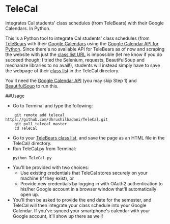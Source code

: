 # TeleCal
Integrates Cal students' class schedules (from TeleBears) with their Google Calendars. In Python.

This is a Python tool to integrate Cal students' class schedules (from [TeleBears](https://telebears.berkeley.edu/telebears/home) with their [Google Calendars](https://www.google.com/calendar/) using the [Google Calendar API for Python](https://developers.google.com/google-apps/calendar/quickstart/python). Since there's no available
API for TeleBears as of now and scraping the website with just the [class list URL](https://telebears.berkeley.edu/telebears/enrollment?action=class_list) is impossible (let me know if you do succeed though; I tried the Selenium, requests, BeautifulSoup and mechanize libraries to no avail!), students will instead simply have to save the webpage of their [class list](https://telebears.berkeley.edu/telebears/enrollment?action=class_list)
in the TeleCal directory. 

You'll need the [Google Calendar API](https://developers.google.com/google-apps/calendar/quickstart/python) (you may skip Step 1) and [BeautifulSoup](https://pypi.python.org/pypi/beautifulsoup4) to run this.

##Usage
* Go to Terminal and type the following:
```
    git remote add telecal https://github.com/dhrushilbadani/TeleCal.git
    git pull telecal master
    cd TeleCal
```
* Go to your [TeleBears class list](https://telebears.berkeley.edu/telebears/enrollment), and save the page as an HTML file in the TeleCal/ directory.
* Run TeleCal.py from Terminal:
    ```
    python TeleCal.py
    ```
* You'll be provided with two choices:
  * Use existing credentials that TeleCal stores securely on your machine (if they exist), or
  * Provide new credentials by logging in with OAuth2 authentication to his/her Google account in a browser window that'll automatically open up.
* You'll then be asked to provide the end date for the semester, and TeleCal will then integrate your class schedule into your Google Calendar. If you've synced your smartphone's calendar with your Google account, it'll show up there as well!
